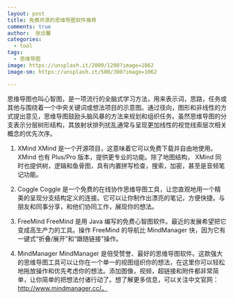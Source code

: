 ```yaml
---
layout: post
title: 免费开源的思维导图软件推荐
comments: true
author:  张远馨
categories: 
  - tool
tags:
  - 思维导图
image: https://unsplash.it/2000/1200?image=1062
image-sm: https://unsplash.it/500/300?image=1062

---
```


思维导图也叫心智图，是一项流行的全脑式学习方法，用来表示词，思路，任务或其他与围绕着一个中央关键词或想法项目的示意图。通过径向，图形和非线性的方式提出意见，思维导图鼓励头脑风暴的方法来规划和组织任务。虽然思维导图的分支表示分层树形结构，其放射状排列扰乱通常与呈现更加线性的视觉线索层次相关概念的优先次序。

1. XMind
XMind 是一个开源项目，这意味着它可以免费下载并自由地使用。 XMind 也有 Plus/Pro 版本，提供更专业的功能。除了地图结构， XMind 同时也提供树，逻辑和鱼骨图，具有内置拼写检查，搜索，加密，甚至是音频笔记功能。

2. Coggle
Coggle 是一个免费的在线协作思维导图工具，让您直观地用一个精美的呈现分支结构定义的连接。它可以让你制作出漂亮的笔记，方便快捷。与朋友和同事分享，和他们协同工作，展现你的想法。

3. FreeMind
FreeMind 是用 Java 编写的免费心智图软件。最近的发展希望把它变成高生产力的工具。操作 FreeMind 的导航比 MindManager 快，因为它有一键式“折叠/展开”和“跟随链接”操作。

4. MindManager
MindManager 是倍受赞誉、最好的思维导图软件。这款强大的思维导图工具可以让你在一个单一的视图组织你的想法，在这里你可以轻松地拖放操作和优先考虑你的想法。添加图像，视频，超链接和附件都非常简单，让你简单的把想法付诸行动了。想了解更多信息，可以关注中文官网：http://www.mindmanager.cc/。
